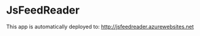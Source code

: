 JsFeedReader
============

This app is automatically deployed to: http://jsfeedreader.azurewebsites.net
